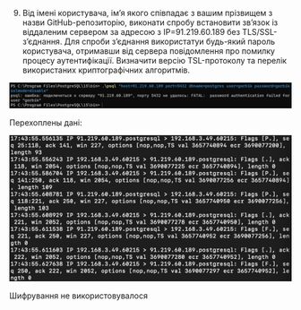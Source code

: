 9. Від імені користувача, ім’я якого співпадає з вашим прізвищем з назви GitHub-репозиторію, виконати спробу встановити
   зв’язок із віддаленим сервером за адресою з IP=91.219.60.189 без TLS/SSL-з’єднання. Для спроби з’єднання використатуи
   будь-який пароль користувача, отримавши від сервера повідомлення про помилку процесу аутентифікації. Визначити
   версію TSL-протоколу та перелік використаних криптографічних алгоритмів.

![img_9.png](images/img_9.png)  

Перехоплены дані:  

![img_10.png](images/img_9_1.png)  

Шифрування не використовувалося
